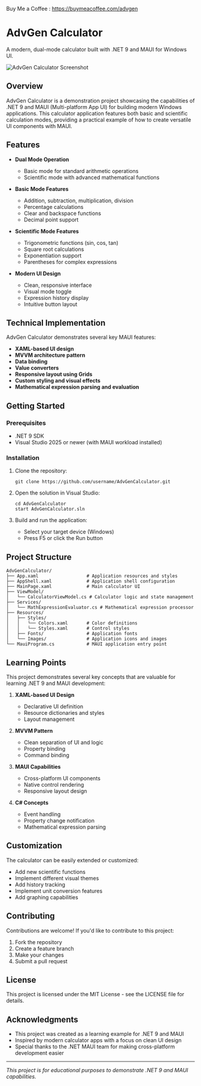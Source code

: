 Buy Me a Coffee : https://buymeacoffee.com/advgen

# AdvGen Calculator

A modern, dual-mode calculator built with .NET 9 and MAUI for Windows UI.

![AdvGen Calculator Screenshot](https://github.com/user-attachments/assets/3108db7c-78d9-48a7-be70-8273fc7cf22b)


## Overview

AdvGen Calculator is a demonstration project showcasing the capabilities of .NET 9 and MAUI (Multi-platform App UI) for building modern Windows applications. This calculator application features both basic and scientific calculation modes, providing a practical example of how to create versatile UI components with MAUI.

## Features

- **Dual Mode Operation**
  - Basic mode for standard arithmetic operations
  - Scientific mode with advanced mathematical functions

- **Basic Mode Features**
  - Addition, subtraction, multiplication, division
  - Percentage calculations
  - Clear and backspace functions
  - Decimal point support

- **Scientific Mode Features**
  - Trigonometric functions (sin, cos, tan)
  - Square root calculations
  - Exponentiation support
  - Parentheses for complex expressions

- **Modern UI Design**
  - Clean, responsive interface
  - Visual mode toggle
  - Expression history display
  - Intuitive button layout

## Technical Implementation

AdvGen Calculator demonstrates several key MAUI features:

- **XAML-based UI design**
- **MVVM architecture pattern**
- **Data binding**
- **Value converters**
- **Responsive layout using Grids**
- **Custom styling and visual effects**
- **Mathematical expression parsing and evaluation**

## Getting Started

### Prerequisites

- .NET 9 SDK
- Visual Studio 2025 or newer (with MAUI workload installed)

### Installation

1. Clone the repository:
   ```
   git clone https://github.com/username/AdvGenCalculator.git
   ```

2. Open the solution in Visual Studio:
   ```
   cd AdvGenCalculator
   start AdvGenCalculator.sln
   ```

3. Build and run the application:
   - Select your target device (Windows)
   - Press F5 or click the Run button

## Project Structure

```
AdvGenCalculator/
├── App.xaml                  # Application resources and styles
├── AppShell.xaml             # Application shell configuration
├── MainPage.xaml             # Main calculator UI
├── ViewModel/
│   └── CalculatorViewModel.cs # Calculator logic and state management
├── Services/
│   └── MathExpressionEvaluator.cs # Mathematical expression processor
├── Resources/
│   ├── Styles/
│   │   └── Colors.xaml       # Color definitions
│   │   └── Styles.xaml       # Control styles
│   ├── Fonts/                # Application fonts
│   └── Images/               # Application icons and images
└── MauiProgram.cs            # MAUI application entry point
```

## Learning Points

This project demonstrates several key concepts that are valuable for learning .NET 9 and MAUI development:

1. **XAML-based UI Design**
   - Declarative UI definition
   - Resource dictionaries and styles
   - Layout management

2. **MVVM Pattern**
   - Clean separation of UI and logic
   - Property binding
   - Command binding

3. **MAUI Capabilities**
   - Cross-platform UI components
   - Native control rendering
   - Responsive layout design

4. **C# Concepts**
   - Event handling
   - Property change notification
   - Mathematical expression parsing

## Customization

The calculator can be easily extended or customized:

- Add new scientific functions
- Implement different visual themes
- Add history tracking
- Implement unit conversion features
- Add graphing capabilities

## Contributing

Contributions are welcome! If you'd like to contribute to this project:

1. Fork the repository
2. Create a feature branch
3. Make your changes
4. Submit a pull request

## License

This project is licensed under the MIT License - see the LICENSE file for details.

## Acknowledgments

- This project was created as a learning example for .NET 9 and MAUI
- Inspired by modern calculator apps with a focus on clean UI design
- Special thanks to the .NET MAUI team for making cross-platform development easier

---

*This project is for educational purposes to demonstrate .NET 9 and MAUI capabilities.*
